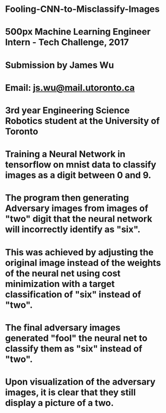 # Fooling-CNN-to-Misclassify-Images
# 500px Machine Learning Engineer Intern - Tech Challenge, 2017
# Submission by James Wu
# Email: js.wu@mail.utoronto.ca
# 3rd year Engineering Science Robotics student at the University of Toronto

# Training a Neural Network in tensorflow on mnist data to classify images as a digit between 0 and 9. 
# The program then generating Adversary images from images of "two" digit that the neural network will incorrectly identify as "six".
# This was achieved by adjusting the original image instead of the weights of the neural net using cost minimization with a target classification of "six" instead of "two". 
# The final adversary images generated "fool" the neural net to classify them as "six" instead of "two". 
# Upon visualization of the adversary images, it is clear that they still display a picture of a two.
